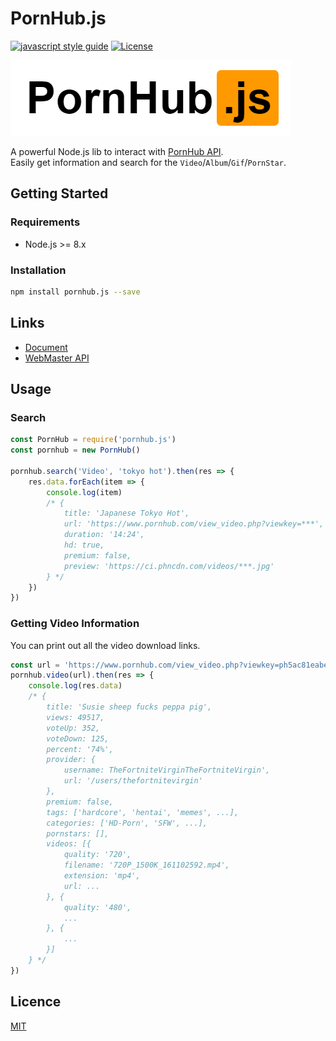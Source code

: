 # PornHub.js
[![javascript style guide][standard-image]][standard-url]
[![License](https://img.shields.io/badge/license-MIT-blue.svg)](/LICENSE)

![logo](images/logo.png)

A powerful Node.js lib to interact with [PornHub API](https://www.pornhub.com/).\
Easily get information and search for the `Video`/`Album`/`Gif`/`PornStar`.

[standard-image]: https://img.shields.io/badge/code_style-standard-brightgreen.svg
[standard-url]: https://standardjs.com

## Getting Started

### Requirements

* Node.js >= 8.x

### Installation

```bash
npm install pornhub.js --save
```

## Links
* [Document](/doc/DOCUMENT.md)
* [WebMaster API](/doc/WebMaster.md)

## Usage

### Search
```js
const PornHub = require('pornhub.js')
const pornhub = new PornHub()

pornhub.search('Video', 'tokyo hot').then(res => {
    res.data.forEach(item => {
        console.log(item)
        /* {
            title: 'Japanese Tokyo Hot',
            url: 'https://www.pornhub.com/view_video.php?viewkey=***',
            duration: '14:24',
            hd: true,
            premium: false,
            preview: 'https://ci.phncdn.com/videos/***.jpg'
        } */
    })
})
```

### Getting Video Information
You can print out all the video download links.

```js
const url = 'https://www.pornhub.com/view_video.php?viewkey=ph5ac81eabe203d'
pornhub.video(url).then(res => {
    console.log(res.data)
    /* {
        title: 'Susie sheep fucks peppa pig',
        views: 49517,
        voteUp: 352,
        voteDown: 125,
        percent: '74%',
        provider: {
            username: TheFortniteVirginTheFortniteVirgin',
            url: '/users/thefortnitevirgin'
        },
        premium: false,
        tags: ['hardcore', 'hentai', 'memes', ...],
        categories: ['HD-Porn', 'SFW', ...],
        pornstars: [],
        videos: [{
            quality: '720',
            filename: '720P_1500K_161102592.mp4',
            extension: 'mp4',
            url: ...
        }, {
            quality: '480',
            ...
        }, {
            ...
        }]
    } */
})
```

## Licence
[MIT](LICENSE)
